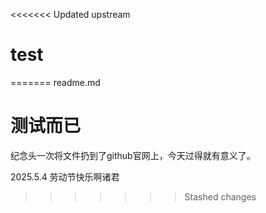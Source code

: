 <<<<<<< Updated upstream
# test
=======
readme.md

# 测试而已

纪念头一次将文件扔到了github官网上，今天过得就有意义了。

2025.5.4 劳动节快乐啊诸君
>>>>>>> Stashed changes
